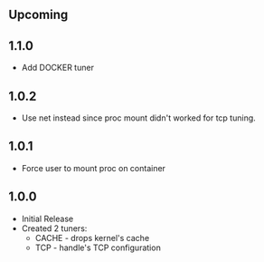 ## Upcoming


## 1.1.0

- Add DOCKER tuner

## 1.0.2

- Use net instead since proc mount didn't worked for tcp tuning.

## 1.0.1

- Force user to mount proc on container

## 1.0.0

- Initial Release
- Created 2 tuners:
  * CACHE - drops kernel's cache
  * TCP - handle's TCP configuration
